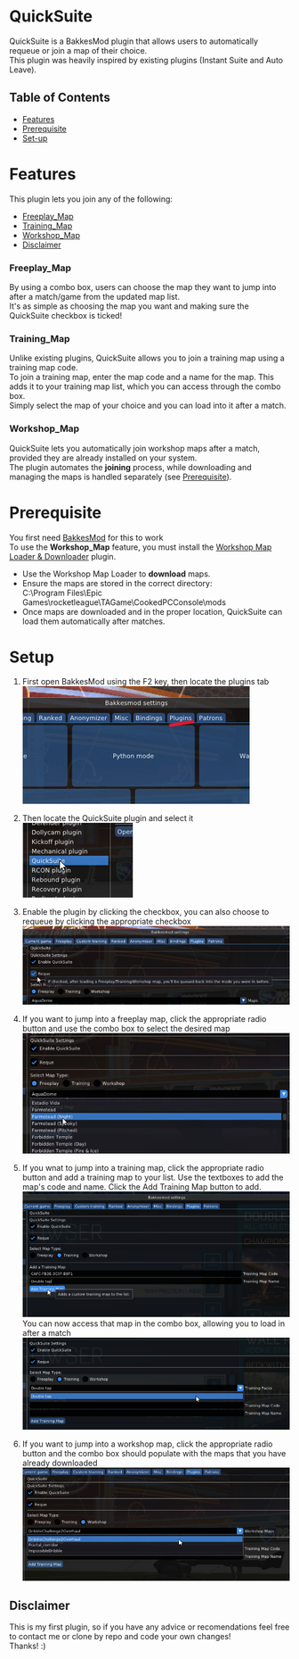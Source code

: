 # QuickSuite
QuickSuite is a BakkesMod plugin that allows users to automatically requeue or join a map of their choice.  
This plugin was heavily inspired by existing plugins (Instant Suite and Auto Leave).

## Table of Contents
- [Features](#features)
- [Prerequisite](#prerequisite)
- [Set-up](#setup)

# Features
This plugin lets you join any of the following:
- [Freeplay_Map](#freeplay_map)
- [Training_Map](#training_map)
- [Workshop_Map](#workshop_map)
- [Disclaimer](#disclaimer)

### Freeplay_Map
By using a combo box, users can choose the map they want to jump into after a match/game from the updated map list.  
It's as simple as choosing the map you want and making sure the QuickSuite checkbox is ticked!

### Training_Map
Unlike existing plugins, QuickSuite allows you to join a training map using a training map code.  
To join a training map, enter the map code and a name for the map. This adds it to your training map list, which you can access through the combo box.  
Simply select the map of your choice and you can load into it after a match.

### Workshop_Map
QuickSuite lets you automatically join workshop maps after a match, provided they are already installed on your system.  
The plugin automates the **joining** process, while downloading and managing the maps is handled separately (see [Prerequisite](#prerequisite)).

# Prerequisite
You first need [BakkesMod](https://www.bakkesmod.com/) for this to work  
To use the **Workshop_Map** feature, you must install the [Workshop Map Loader & Downloader](https://bakkesplugins.com/plugins/view/223) plugin.  

- Use the Workshop Map Loader to **download** maps.  
- Ensure the maps are stored in the correct directory:  
C:\Program Files\Epic Games\rocketleague\TAGame\CookedPCConsole\mods  
- Once maps are downloaded and in the proper location, QuickSuite can load them automatically after matches.

# Setup
1. First open BakkesMod using the F2 key, then locate the plugins tab  
![](images/rl1.png)  

2. Then locate the QuickSuite plugin and select it  
![](images/rl2.png) 

3. Enable the plugin by clicking the checkbox, you can also choose to requeue by clicking the appropriate checkbox  
![](images/rl3.png) 

4. If you want to jump into a freeplay map, click the appropriate radio button and use the combo box to select the desired map  
![](images/rl4.png) 

5. If you wnat to jump into a training map, click the appropriate radio button and add a training map to your list.
Use the textboxes to add the map's code and name. Click the Add Training Map button to add.
![](images/rl5.png)  
You can now access that map in the combo box, allowing you to load in after a match  
![](images/rl6.png)  

6. If you want to jump into a workshop map, click the appropriate radio button and the combo box should populate with the maps that you have already downloaded
![](images/rl7.png)

## Disclaimer
This is my first plugin, so if you have any advice or recomendations feel free to contact me or clone by repo and code your own changes!  
Thanks! :)